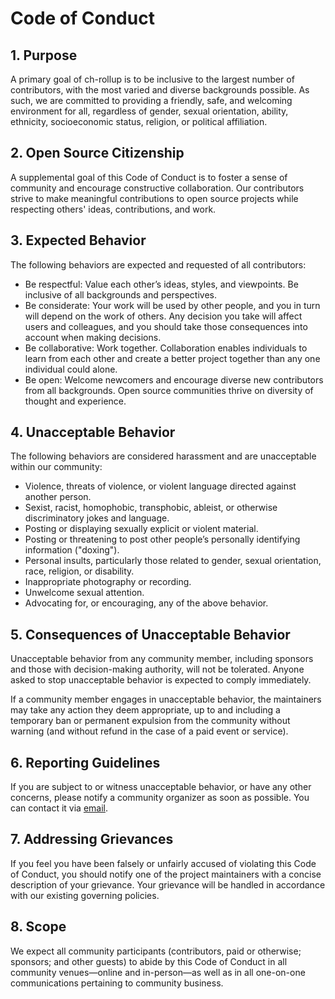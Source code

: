 # Code of Conduct

## 1. Purpose

A primary goal of ch-rollup is to be inclusive to the largest number of contributors, with the most varied and diverse backgrounds possible. As such, we are committed to providing a friendly, safe, and welcoming environment for all, regardless of gender, sexual orientation, ability, ethnicity, socioeconomic status, religion, or political affiliation.

## 2. Open Source Citizenship

A supplemental goal of this Code of Conduct is to foster a sense of community and encourage constructive collaboration. Our contributors strive to make meaningful contributions to open source projects while respecting others' ideas, contributions, and work.

## 3. Expected Behavior

The following behaviors are expected and requested of all contributors:

- Be respectful: Value each other’s ideas, styles, and viewpoints. Be inclusive of all backgrounds and perspectives.
- Be considerate: Your work will be used by other people, and you in turn will depend on the work of others. Any decision you take will affect users and colleagues, and you should take those consequences into account when making decisions.
- Be collaborative: Work together. Collaboration enables individuals to learn from each other and create a better project together than any one individual could alone.
- Be open: Welcome newcomers and encourage diverse new contributors from all backgrounds. Open source communities thrive on diversity of thought and experience.

## 4. Unacceptable Behavior

The following behaviors are considered harassment and are unacceptable within our community:

- Violence, threats of violence, or violent language directed against another person.
- Sexist, racist, homophobic, transphobic, ableist, or otherwise discriminatory jokes and language.
- Posting or displaying sexually explicit or violent material.
- Posting or threatening to post other people’s personally identifying information ("doxing").
- Personal insults, particularly those related to gender, sexual orientation, race, religion, or disability.
- Inappropriate photography or recording.
- Unwelcome sexual attention.
- Advocating for, or encouraging, any of the above behavior.

## 5. Consequences of Unacceptable Behavior

Unacceptable behavior from any community member, including sponsors and those with decision-making authority, will not be tolerated. Anyone asked to stop unacceptable behavior is expected to comply immediately.

If a community member engages in unacceptable behavior, the maintainers may take any action they deem appropriate, up to and including a temporary ban or permanent expulsion from the community without warning (and without refund in the case of a paid event or service).

## 6. Reporting Guidelines

If you are subject to or witness unacceptable behavior, or have any other concerns, please notify a community organizer as soon as possible. You can contact it via [email](mailto:tech@ozon.ru).

## 7. Addressing Grievances

If you feel you have been falsely or unfairly accused of violating this Code of Conduct, you should notify one of the project maintainers with a concise description of your grievance. Your grievance will be handled in accordance with our existing governing policies.

## 8. Scope

We expect all community participants (contributors, paid or otherwise; sponsors; and other guests) to abide by this Code of Conduct in all community venues—online and in-person—as well as in all one-on-one communications pertaining to community business.
